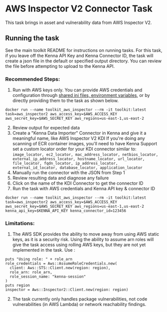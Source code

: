 # AWS Inspector V2 Connector Task

This task brings in asset and vulnerability data from AWS Inspector V2.

## Running the task

See the main toolkit README for instructions on running tasks. For this task, if you leave off the Kenna API Key and Kenna Connector ID, the task will create a json file in the default or specified output directory. You can review the file before attempting to upload to the Kenna API.

### Recommended Steps:

1. Run with AWS keys only. You can provide AWS credentials and configuration through [shared ini files, environment variables](https://docs.aws.amazon.com/sdkref/latest/guide/creds-config-files.html), or by directly providing them to the task as shown below.

```
docker run --name toolkit_aws_inspector --rm -it toolkit:latest task=aws_inspector2 aws_access_key=$AWS_ACCESS_KEY aws_secret_key=$AWS_SECRET_KEY aws_regions=us-east-1,us-east-2
```

2. Review output for expected data
3. Create a "Kenna Data Importer" Connector in Kenna and give it a meaningful name, like AWS Inspector V2 KDI
  If you're doing any scanning of ECR container images, you'll need to have Kenna Support set a custom locator order for your KDI connector similar to:
  `image_locator, ec2_locator, mac_address_locator, netbios_locator, external_ip_address_locator, hostname_locator, url_locator, file_locator, fqdn_locator, ip_address_locator, external_id_locator, database_locator, application_locator`
4. Manually run the connector with the JSON from Step 1
5. Review resulting data and diagnose any failure
6. Click on the name of the KDI Connector to get the connector ID
7. Run the task with AWS credentials and Kenna API key & connector ID

```
docker run --name toolkit_aws_inspector --rm -it toolkit:latest task=aws_inspector2 aws_access_key=$AWS_ACCESS_KEY aws_secret_key=$AWS_SECRET_KEY aws_regions=us-east-1,us-east-2 kenna_api_key=$KENNA_API_KEY kenna_connector_id=123456
```

### Limitations:

1. The AWS SDK provides the ability to move away from using AWS static keys, as it is a security risk. Using the ability to assume arn roles will give the task access using rolling AWS keys, but they are not yet implemented in the task.
Use :

```
puts "Using role: " + role_arn
role_credentials = Aws::AssumeRoleCredentials.new(
  client: Aws::STS::Client.new(region: region),
  role_arn: role_arn,
  role_session_name: "kenna-session"
)
puts region
inspector = Aws::Inspector2::Client.new(region: region)
```

2. The task currently only handles package vulnerabilities, not code vulnerabilities (in AWS Lambda) or network reachability findings.
